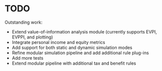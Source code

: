 # TODO

Outstanding work:

* Extend value-of-information analysis module (currently supports EVPI, EVPPI, and plotting)
* Integrate personal income and equity metrics
* Add support for both static and dynamic simulation modes
* Refine modular simulation pipeline and add additional rule plug-ins
* Add more tests
* Extend modular pipeline with additional tax and benefit rules
